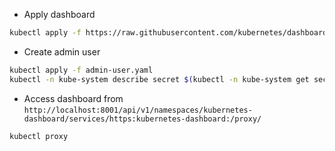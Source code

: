 - Apply dashboard

``` bash
kubectl apply -f https://raw.githubusercontent.com/kubernetes/dashboard/v2.0.0-beta2/aio/deploy/recommended.yaml
```

- Create admin user

``` bash
kubectl apply -f admin-user.yaml
kubectl -n kube-system describe secret $(kubectl -n kube-system get secret | grep admin-user | awk '{print $1}')
```

- Access dashboard from `http://localhost:8001/api/v1/namespaces/kubernetes-dashboard/services/https:kubernetes-dashboard:/proxy/`

``` bash
kubectl proxy
```